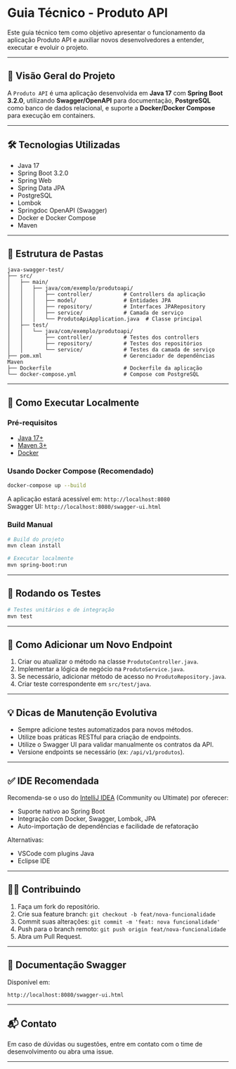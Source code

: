 # Guia Técnico - Produto API

Este guia técnico tem como objetivo apresentar o funcionamento da aplicação Produto API e auxiliar novos desenvolvedores a entender, executar e evoluir o projeto.

---

## 📘 Visão Geral do Projeto

A `Produto API` é uma aplicação desenvolvida em **Java 17** com **Spring Boot 3.2.0**, utilizando **Swagger/OpenAPI** para documentação, **PostgreSQL** como banco de dados relacional, e suporte a **Docker/Docker Compose** para execução em containers.

---

## 🛠️ Tecnologias Utilizadas

- Java 17
- Spring Boot 3.2.0
- Spring Web
- Spring Data JPA
- PostgreSQL
- Lombok
- Springdoc OpenAPI (Swagger)
- Docker e Docker Compose
- Maven

---

## 🧱 Estrutura de Pastas

```
java-swagger-test/
├── src/
│   ├── main/
│   │   ├── java/com/exemplo/produtoapi/
│   │   │   ├── controller/          # Controllers da aplicação
│   │   │   ├── model/               # Entidades JPA
│   │   │   ├── repository/          # Interfaces JPARepository
│   │   │   ├── service/             # Camada de serviço
│   │   │   └── ProdutoApiApplication.java  # Classe principal
│   ├── test/
│   │   └── java/com/exemplo/produtoapi/
│   │       ├── controller/          # Testes dos controllers
│   │       ├── repository/          # Testes dos repositórios
│   │       └── service/             # Testes da camada de serviço
├── pom.xml                          # Gerenciador de dependências Maven
├── Dockerfile                       # Dockerfile da aplicação
└── docker-compose.yml               # Compose com PostgreSQL
```

---

## 🚀 Como Executar Localmente

### Pré-requisitos

- [Java 17+](https://adoptium.net/)
- [Maven 3+](https://maven.apache.org/)
- [Docker](https://www.docker.com/products/docker-desktop)

### Usando Docker Compose (Recomendado)

```bash
docker-compose up --build
```

A aplicação estará acessível em: `http://localhost:8080`  
Swagger UI: `http://localhost:8080/swagger-ui.html`

### Build Manual

```bash
# Build do projeto
mvn clean install

# Executar localmente
mvn spring-boot:run
```

---

## 🧪 Rodando os Testes

```bash
# Testes unitários e de integração
mvn test
```

---

## 🧩 Como Adicionar um Novo Endpoint

1. Criar ou atualizar o método na classe `ProdutoController.java`.
2. Implementar a lógica de negócio na `ProdutoService.java`.
3. Se necessário, adicionar método de acesso no `ProdutoRepository.java`.
4. Criar teste correspondente em `src/test/java`.

---

## 💡 Dicas de Manutenção Evolutiva

- Sempre adicione testes automatizados para novos métodos.
- Utilize boas práticas RESTful para criação de endpoints.
- Utilize o Swagger UI para validar manualmente os contratos da API.
- Versione endpoints se necessário (ex: `/api/v1/produtos`).

---

## ✅ IDE Recomendada

Recomenda-se o uso do [IntelliJ IDEA](https://www.jetbrains.com/idea/) (Community ou Ultimate) por oferecer:
- Suporte nativo ao Spring Boot
- Integração com Docker, Swagger, Lombok, JPA
- Auto-importação de dependências e facilidade de refatoração

Alternativas:
- VSCode com plugins Java
- Eclipse IDE

---

## 🧑‍💻 Contribuindo

1. Faça um fork do repositório.
2. Crie sua feature branch: `git checkout -b feat/nova-funcionalidade`
3. Commit suas alterações: `git commit -m 'feat: nova funcionalidade'`
4. Push para o branch remoto: `git push origin feat/nova-funcionalidade`
5. Abra um Pull Request.

---

## 📄 Documentação Swagger

Disponível em:
```
http://localhost:8080/swagger-ui.html
```

---

## 📬 Contato

Em caso de dúvidas ou sugestões, entre em contato com o time de desenvolvimento ou abra uma issue.

---
